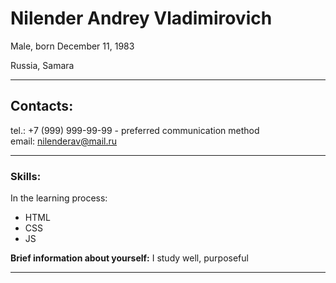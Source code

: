 # Nilender Andrey Vladimirovich #  
Male, born December 11, 1983     

Russia, Samara 
___
## Contacts: ##
tel.: +7 (999) 999-99-99 - preferred communication method  
email: <nilenderav@mail.ru>
___
### Skills: ### 
In the learning process:
+ HTML
+ CSS
+ JS 

**Brief information about yourself:** I study well, purposeful
___



